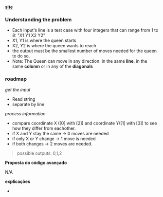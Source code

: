 [**site**](https://resources.beecrowd.com/repository/UOJ_1087_en.html)

### Understanding the problem

- Each input's line is a test case with four integers that can range from 1 to 8: "X1 Y1 X2 Y2"
- X1, Y1 is where the queen starts
- X2, Y2 is where the queen wants to reach
- the output must be the smallest number of moves needed for the queen to do so.
- Note: The Queen can move in any direction: in the same **line**, in the same **column** or in any of the **diagonals**

### roadmap

*get the input*
- Read string
- separate by line  

*process information*
- compare coordinate X ([0] with [2]) and coordinate Y([1] with [3]) to see how they differ from eachother.
- if X and Y stay the same -> 0 moves are needed
- if only X or Y change -> 1 move is needed
- if both changes -> 2 moves are needed.

> possible outputs: 0,1,2

**Proposta do código avançado**

N/A

**explicações**

- 
